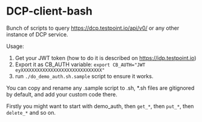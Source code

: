# DCP-client-bash

Bunch of scripts to query https://dcp.testpoint.io/api/v0/ or any other instance of DCP service.

Usage:
1. Get your JWT token (how to do it is described on https://idp.testpoint.io)
2. Export it as CB_AUTH variable:
`export CB_AUTH="JWT eyXXXXXXXXXXXXXXXXXXXXXXXXXXXXXX"`
3. run `./do_demo_auth.sh.sample` script to ensure it works.

You can copy and rename any .sample script to .sh, *.sh files are gitignored by default, and add your custom code there.

Firstly you might want to start with demo_auth, then `get_*`, then `put_*`, then `delete_*` and so on.

